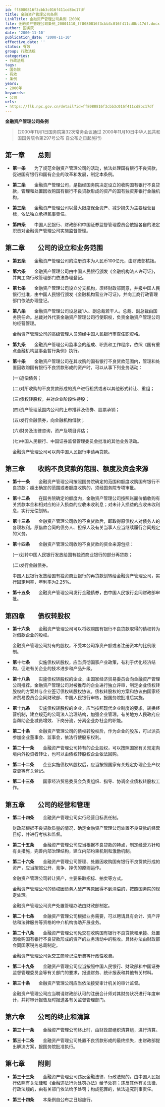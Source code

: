 ```yaml
---
id: ff8080816f3cbb3c016f411cd8bc17df
title: 金融资产管理公司条例
LinkTitle: 金融资产管理公司条例（2000）
file: 金融资产管理公司条例_20001110_ff8080816f3cbb3c016f411cd8bc17df.docx
author: 国务院
date: '2000-11-10'
publication_date: '2000-11-10'
effective_date: ''
status: 有效
group: 行政法规
categories:
- 行政法规
tags:
- 国务院
- 有效
- 条例
years:
- 2000年
keywords:
- 公司
urls:
- https://flk.npc.gov.cn/detail?id=ff8080816f3cbb3c016f411cd8bc17df
---
```


**金融资产管理公司条例**

> (2000年11月1日国务院第32次常务会议通过 2000年11月10日中华人民共和国国务院令第297号公布 自公布之日起施行)

## 第一章　　总则

- **第一条**　　为了规范金融资产管理公司的活动，依法处理国有银行不良贷款，促进国有银行和国有企业的改革和发展，制定本条例。

- **第二条**　　金融资产管理公司，是指经国务院决定设立的收购国有银行不良贷款，管理和处置因收购国有银行不良贷款形成的资产的国有独资非银行金融机构。

- **第三条**　　金融资产管理公司以最大限度保全资产、减少损失为主要经营目标，依法独立承担民事责任。

- **第四条**　　中国人民银行、财政部和中国证券监督管理委员会依据各自的法定职责对金融资产管理公司实施监督管理。

## 第二章　　公司的设立和业务范围

- **第五条**　　金融资产管理公司的注册资本为人民币100亿元，由财政部核拨。

- **第六条**　　金融资产管理公司由中国人民银行颁发《金融机构法人许可证》，并向工商行政管理部门依法办理登记。

- **第七条**　　金融资产管理公司设立分支机构，须经财政部同意，并报中国人民银行批准，由中国人民银行颁发《金融机构营业许可证》，并向工商行政管理部门依法办理登记。

- **第八条**　　金融资产管理公司设总裁1人、副总裁若干人。总裁、副总裁由国务院任命。总裁对外代表金融资产管理公司行使职权，负责金融资产管理公司的经营管理。

  金融资产管理公司的高级管理人员须经中国人民银行审查任职资格。

- **第九条**　　金融资产管理公司监事会的组成、职责和工作程序，依照《国有重点金融机构监事会暂行条例》执行。

- **第十条**　　金融资产管理公司在其收购的国有银行不良贷款范围内，管理和处置因收购国有银行不良贷款形成的资产时，可以从事下列业务活动：

  (一)追偿债务；

  (二)对所收购的不良贷款形成的资产进行租赁或者以其他形式转让、重组；

  (三)债权转股权，并对企业阶段性持股；

  (四)资产管理范围内公司的上市推荐及债券、股票承销；

  (五)发行金融债券，向金融机构借款；

  (六)财务及法律咨询，资产及项目评估；

  (七)中国人民银行、中国证券监督管理委员会批准的其他业务活动。

  金融资产管理公司可以向中国人民银行申请再贷款。

## 第三章　　收购不良贷款的范围、额度及资金来源

- **第十一条**　　金融资产管理公司按照国务院确定的范围和额度收购国有银行不良贷款；超出确定的范围或者额度收购的，须经国务院专项审批。

- **第十二条**　　在国务院确定的额度内，金融资产管理公司按照账面价值收购有关贷款本金和相对应的计入损益的应收未收利息；对未计入损益的应收未收利息，实行无偿划转。

- **第十三条**　　金融资产管理公司收购不良贷款后，即取得原债权人对债务人的各项权利。原借款合同的债务人、担保人及有关当事人应当继续履行合同规定的义务。

- **第十四条**　　金融资产管理公司收购不良贷款的资金来源包括：

  (一)划转中国人民银行发放给国有独资商业银行的部分再贷款；

  (二)发行金融债券。

  中国人民银行发放给国有独资商业银行的再贷款划转给金融资产管理公司，实行固定利率，年利率为2.25%。

- **第十五条**　　金融资产管理公司发行金融债券，由中国人民银行会同财政部审批。

## 第四章　　债权转股权

- **第十六条**　　金融资产管理公司可以将收购国有银行不良贷款取得的债权转为对借款企业的股权。

  金融资产管理公司持有的股权，不受本公司净资产额或者注册资本的比例限制。

- **第十七条**　　实施债权转股权，应当贯彻国家产业政策，有利于优化经济结构，促进有关企业的技术进步和产品升级。

- **第十八条**　　实施债权转股权的企业，由国家经济贸易委员会向金融资产管理公司推荐。金融资产管理公司对被推荐的企业进行独立评审，制定企业债权转股权的方案并与企业签订债权转股权协议。债权转股权的方案和协议由国家经济贸易委员会会同财政部、中国人民银行审核，报国务院批准后实施。

- **第十九条**　　实施债权转股权的企业，应当按照现代企业制度的要求，转换经营机制，建立规范的公司法人治理结构，加强企业管理。有关地方人民政府应当帮助企业减员增效、下岗分流，分离企业办社会的职能。

- **第二十条**　　金融资产管理公司的债权转股权后，作为企业的股东，可以派员参加企业董事会、监事会，依法行使股东权利。

- **第二十一条**　　金融资产管理公司持有的企业股权，可以按照国家有关规定向境内外投资者转让，也可以由债权转股权企业依法回购。

- **第二十二条**　　企业实施债权转股权后，应当按照国家有关规定办理企业产权变更等有关登记。

- **第二十三条**　　国家经济贸易委员会负责组织、指导、协调企业债权转股权工作。

## 第五章　　公司的经营和管理

- **第二十四条**　　金融资产管理公司实行经营目标责任制。

  财政部根据不良贷款质量的情况，确定金融资产管理公司处置不良贷款的经营目标，并进行考核和监督。

- **第二十五条**　　金融资产管理公司应当根据不良贷款的特点，制定经营方针和有关措施，完善内部治理结构，建立内部约束机制和激励机制。

- **第二十六条**　　金融资产管理公司管理、处置因收购国有银行不良贷款形成的资产，应当按照公开、竞争、择优的原则运作。

  金融资产管理公司转让资产，主要采取招标、拍卖等方式。

  金融资产管理公司的债权因债务人破产等原因得不到清偿的，按照国务院的规定处理。

  金融资产管理公司资产处置管理办法由财政部制定。

- **第二十七条**　　金融资产管理公司根据业务需要，可以聘请具有会计、资产评估和法律服务等资格的中介机构协助开展业务。

- **第二十八条**　　金融资产管理公司免交在收购国有银行不良贷款和承接、处置因收购国有银行不良贷款形成的资产的业务活动中的税收。具体办法由财政部会同国家税务总局制定。

  金融资产管理公司免交工商登记注册费等行政性收费。

- **第二十九条**　　金融资产管理公司应当按照中国人民银行、财政部和中国证券监督管理委员会等有关部门的要求，报送财务、统计报表和其他有关材料。

- **第三十条**　　金融资产管理公司应当依法接受审计机关的审计监督。

  金融资产管理公司应当聘请财政部认可的注册会计师对其财务状况进行年度审计，并将审计报告及时报送各有关监督管理部门。

## 第六章　　公司的终止和清算

- **第三十一条**　　金融资产管理公司终止时，由财政部组织清算组，进行清算。

- **第三十二条**　　金融资产管理公司处置不良贷款形成的最终损失，由财政部提出解决方案，报国务院批准执行。

## 第七章　　附则

- **第三十三条**　　金融资产管理公司违反金融法律、行政法规的，由中国人民银行依照有关法律和《金融违法行为处罚办法》给予处罚；违反其他有关法律、行政法规的，由有关部门依法给予处罚；构成犯罪的，依法追究刑事责任。

- **第三十四条**　　本条例自公布之日起施行。
